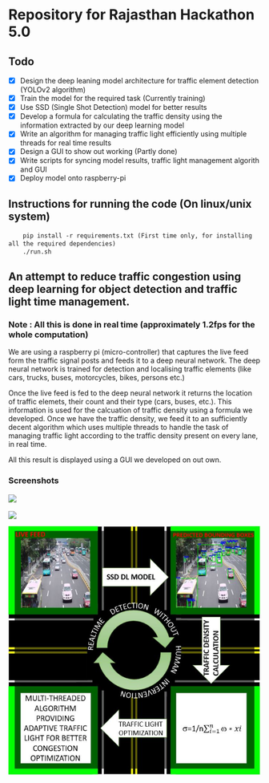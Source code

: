 # Repository for Rajasthan Hackathon 5.0

## Todo

- [x] Design the deep leaning model architecture for traffic element detection (YOLOv2 algorithm)
- [X] Train the model for the required task (Currently training)
- [x] Use SSD (Single Shot Detection) model for better results
- [x] Develop a formula for calculating the traffic density using the information extracted by our deep learning model 
- [x] Write an algorithm for managing traffic light efficiently using multiple threads for real time results
- [x] Design a GUI to show out working (Partly done)
- [x] Write scripts for syncing model results, traffic light management algorith and GUI 
- [x] Deploy model onto raspberry-pi

## Instructions for running the code (On linux/unix system)

```
	pip install -r requirements.txt (First time only, for installing all the required dependencies)
	./run.sh
```


## An attempt to reduce traffic congestion using deep learning for object detection and traffic light time management.

### Note : All this is done in real time (approximately 1.2fps for the whole computation)

We are using a raspberry pi (micro-controller) that captures the live feed form the traffic signal posts and feeds it to a deep neural network.
The deep neural network is trained for detection and localising traffic elements (like cars, trucks, buses, motorcycles, bikes, persons etc.)

Once the live feed is fed to the deep neural network it returns the location of traffic elemets, their count and their type (cars, buses, etc.).
This information is used for the calcuation of traffic density using a formula we developed.
Once we have the traffic density, we feed it to an sufficiently decent algorithm which uses multiple threads to handle the task of managing traffic light according to the traffic density present on every lane, in real time.

All this result is displayed using a GUI we developed on out own.

### Screenshots

<img
	src=./1.jpg
	align="center"
/>

<img
	src=./2.jpg
	align="center"
/>


<img
	src=./model.JPG
	align="center"
/>
